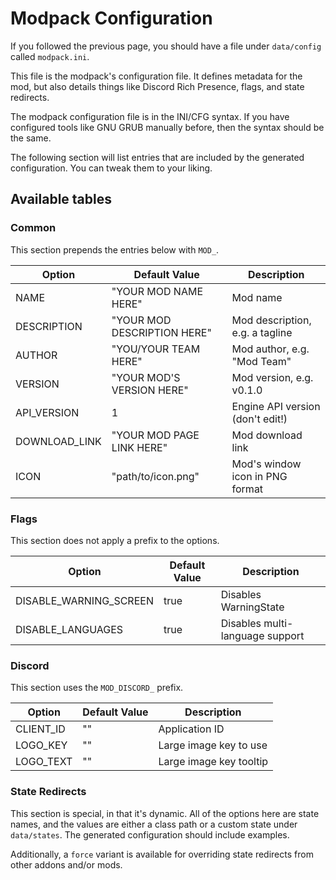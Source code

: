 # Modpack Configuration

If you followed the previous page, you should have a file under `data/config`
called `modpack.ini`.

This file is the modpack's configuration file. It defines metadata for the mod,
but also details things like Discord Rich Presence, flags, and state redirects.

The modpack configuration file is in the INI/CFG syntax. If you have configured
tools like GNU GRUB manually before, then the syntax should be the same.

The following section will list entries that are included by the generated
configuration. You can tweak them to your liking.

## Available tables

### Common

This section prepends the entries below with `MOD_`.

|Option       |Default Value              |Description                     |
|-------------|---------------------------|--------------------------------|
|NAME         |"YOUR MOD NAME HERE"       |Mod name                        |
|DESCRIPTION  |"YOUR MOD DESCRIPTION HERE"|Mod description, e.g. a tagline |
|AUTHOR       |"YOU/YOUR TEAM HERE"       |Mod author, e.g. "Mod Team"     |
|VERSION      |"YOUR MOD'S VERSION HERE"  |Mod version, e.g. v0.1.0        |
|API_VERSION  |1                          |Engine API version (don't edit!)|
|DOWNLOAD_LINK|"YOUR MOD PAGE LINK HERE"  |Mod download link               |
|ICON         |"path/to/icon.png"         |Mod's window icon in PNG format |

### Flags

This section does not apply a prefix to the options.

|Option                |Default Value              |Description                    |
|----------------------|---------------------------|-------------------------------|
|DISABLE_WARNING_SCREEN|true                       |Disables WarningState          |
|DISABLE_LANGUAGES     |true                       |Disables multi-language support|

### Discord

This section uses the `MOD_DISCORD_` prefix.

|Option       |Default Value|Description            |
|-------------|-------------|-----------------------|
|CLIENT_ID    |""           |Application ID         |
|LOGO_KEY     |""           |Large image key to use |
|LOGO_TEXT    |""           |Large image key tooltip|

### State Redirects

This section is special, in that it's dynamic. All of the options here are
state names, and the values are either a class path or a custom state under
`data/states`. The generated configuration should include examples.

Additionally, a `force` variant is available for overriding state redirects
from other addons and/or mods.
